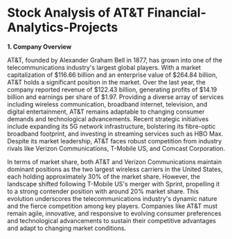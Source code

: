 # Stock Analysis of AT&T Financial-Analytics-Projects

**1.	Company Overview**

AT&T, founded by Alexander Graham Bell in 1877, has grown into one of the telecommunications industry's largest global players. With a market capitalization of $116.66 billion and an enterprise value of $264.84 billion, AT&T holds a significant position in the market. Over the last year, the company reported revenue of $122.43 billion, generating profits of $14.19 billion and earnings per share of $1.97. Providing a diverse array of services including wireless communication, broadband internet, television, and digital entertainment, AT&T remains adaptable to changing consumer demands and technological advancements. Recent strategic initiatives include expanding its 5G network infrastructure, bolstering its fibre-optic broadband footprint, and investing in streaming services such as HBO Max. Despite its market leadership, AT&T faces robust competition from industry rivals like Verizon Communications, T-Mobile US, and Comcast Corporation.

In terms of market share, both AT&T and Verizon Communications maintain dominant positions as the two largest wireless carriers in the United States, each holding approximately 30% of the market share. However, the landscape shifted following T-Mobile US's merger with Sprint, propelling it to a strong contender position with around 20% market share. This evolution underscores the telecommunications industry's dynamic nature and the fierce competition among key players. Companies like AT&T must remain agile, innovative, and responsive to evolving consumer preferences and technological advancements to sustain their competitive advantages and adapt to changing market conditions.


